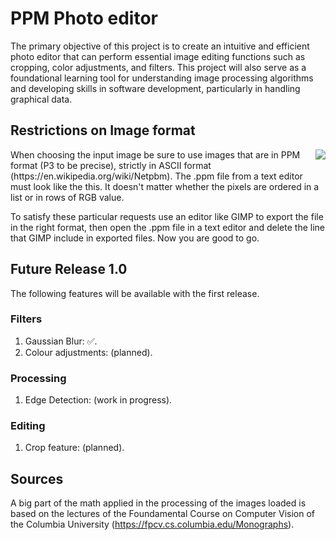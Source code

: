 # PPM Photo editor
The primary objective of this project is to create an intuitive and efficient photo editor that can perform essential image editing functions such as cropping, color adjustments, and filters. This project will also serve as a foundational learning tool for understanding image processing algorithms and developing skills in software development, particularly in handling graphical data.

## Restrictions on Image format
<img align="right" columns="141" row="131" src="https://github.com/alberto-cardini/PPM_Photo_Editor/assets/51383388/c4e8fbc9-6acb-4c12-a4e9-ff0911929841)">
When choosing the input image be sure to use images that are in PPM format (P3 to be precise), strictly in ASCII format (https://en.wikipedia.org/wiki/Netpbm). The .ppm file from a text editor must look like the this. It doesn't matter whether the pixels are ordered in a list or in rows of RGB value.

To satisfy these particular requests use an editor like GIMP to export the file in the right format, then open the .ppm file in a text editor and delete the line that GIMP include in exported files. Now you are good to go.

## Future Release 1.0
The following features will be available with the first release. 

### Filters
1. Gaussian Blur: ✅.
2. Colour adjustments: (planned).

### Processing
1. Edge Detection: (work in progress).

### Editing  
1. Crop feature: (planned).

## Sources
A big part of the math applied in the processing of the images loaded is based on the lectures of the Foundamental Course on Computer Vision of the Columbia University (https://fpcv.cs.columbia.edu/Monographs).

